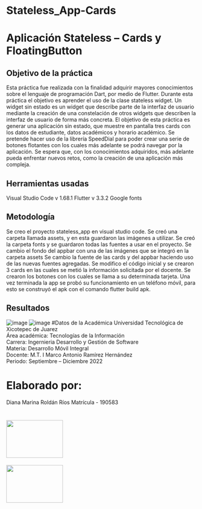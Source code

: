 # Stateless_App-Cards
# Aplicación Stateless – Cards y FloatingButton
## Objetivo de la práctica
Esta práctica fue realizada con la finalidad adquirir mayores conocimientos sobre el lenguaje de programación Dart, por medio de Flutter. Durante esta práctica el objetivo es aprender el uso de la clase stateless widget. Un widget sin estado es un widget que describe parte de la interfaz de usuario mediante la creación de una constelación de otros widgets que describen la interfaz de usuario de forma más concreta.
El objetivo de esta práctica es generar una aplicación sin estado, que muestre en pantalla tres cards con los datos de estudiante, datos académicos y horario académico.
Se pretende hacer uso de la librería SpeedDial para poder crear una serie de botones flotantes con los cuales más adelante se podrá navegar por la aplicación.
Se espera que, con los conocimientos adquiridos, más adelante pueda enfrentar nuevos retos, como la creación de una aplicación más compleja.
## Herramientas usadas
Visual Studio Code v 1.68.1
Flutter v 3.3.2
Google fonts
## Metodología
Se creo el proyecto stateless_app en visual studio code.
Se creó una carpeta llamada assets, y en esta guardaron las imágenes a utilizar.
Se creó la carpeta fonts y se guardaron todas las fuentes a usar en el proyecto.
Se cambio el fondo del appbar con una de las imágenes que se integró en la carpeta assets
Se cambio la fuente de las cards y del appbar haciendo uso de las nuevas fuentes agregadas.
Se modifico el código inicial y se crearon 3 cards en las cuales se metió la información solicitada por el docente.
Se crearon los botones con los cuales se llama a su determinada tarjeta.
Una vez terminada la app se probó su funcionamiento en un teléfono móvil, para esto se construyó el apk con el comando flutter build apk.
## Resultados
![image](https://user-images.githubusercontent.com/77304438/194677113-0c1f8fb7-9861-42e6-81c9-43d3781001ba.png)
![image](https://user-images.githubusercontent.com/77304438/194677127-b89d123e-c345-49b9-9091-037fe7a61209.png)
#Datos de la Académica
Universidad Tecnológica de Xicotepec de Juarez
<br/>
Área académica: Tecnologías de la Información
<br/>
Carrera: Ingernieria Desarrollo y Gestión de Software
<br/>
Materia: Desarrollo Móvil Integral
<br/>
Docente: M.T. I Marco Antonio Ramírez Hernández
<br/>
Periodo: Septiembre – Diciembre 2022
# Elaborado por: 
Diana Marina Roldán Ríos Matrícula - 190583
# <img src="https://user-images.githubusercontent.com/77304407/194476270-7d5ae341-0c51-4832-b1d5-0eeb1e1e7730.jpg" height="100" width="150"></img>
<img src="https://user-images.githubusercontent.com/77304407/194476462-17681aac-2dae-458e-ade3-f9195d8ce615.png" height="100" width="150"></img>
